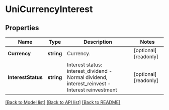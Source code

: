 # UniCurrencyInterest

## Properties

Name | Type | Description | Notes
------------ | ------------- | ------------- | -------------
**Currency** | **string** | Currency. | [optional] [readonly] 
**InterestStatus** | **string** | Interest status: interest_dividend - Normal dividend, interest_reinvest - Interest reinvestment | [optional] [readonly] 

[[Back to Model list]](../README.md#documentation-for-models) [[Back to API list]](../README.md#documentation-for-api-endpoints) [[Back to README]](../README.md)


